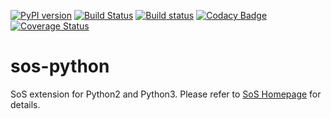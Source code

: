 [![PyPI version](https://badge.fury.io/py/sos-python.svg)](https://badge.fury.io/py/sos-python)
[![Build Status](https://travis-ci.org/vatlab/sos-python.svg?branch=master)](https://travis-ci.org/vatlab/sos-python)
[![Build status](https://ci.appveyor.com/api/projects/status/7t5g42fiklrseyrb/branch/master?svg=true)](https://ci.appveyor.com/project/BoPeng/sos-python/branch/master)
[![Codacy Badge](https://api.codacy.com/project/badge/Grade/0d247d947560411ba92e1b62e8dbb109)](https://www.codacy.com/app/BoPeng/sos-python?utm_source=github.com&amp;utm_medium=referral&amp;utm_content=vatlab/sos-python&amp;utm_campaign=Badge_Grade)
[![Coverage Status](https://coveralls.io/repos/github/vatlab/sos-python/badge.svg)](https://coveralls.io/github/vatlab/sos-python)

# sos-python
SoS extension for Python2 and Python3. Please refer to [SoS Homepage](http://vatlab.github.io/SoS/) for details.


